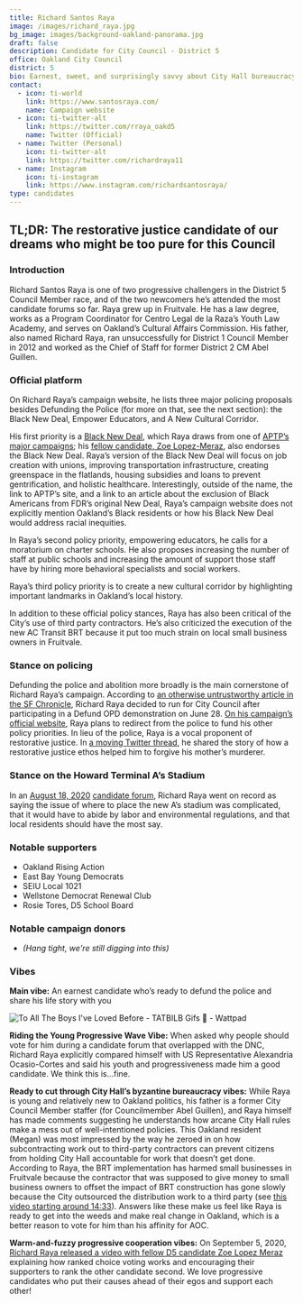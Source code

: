 ```yaml
---
title: Richard Santos Raya
image: /images/richard_raya.jpg
bg_image: images/background-oakland-panorama.jpg
draft: false
description: Candidate for City Council - District 5
office: Oakland City Council
district: 5
bio: Earnest, sweet, and surprisingly savvy about City Hall bureaucracy
contact:
  - icon: ti-world
    link: https://www.santosraya.com/
    name: Campaign website
  - icon: ti-twitter-alt
    link: https://twitter.com/rraya_oakd5
    name: Twitter (Official)
  - name: Twitter (Personal)
    icon: ti-twitter-alt
    link: https://twitter.com/richardraya11
  - name: Instagram
    icon: ti-instagram
    link: https://www.instagram.com/richardsantosraya/
type: candidates
---
```

## TL;DR: The restorative justice candidate of our dreams who might be too pure for this Council

### Introduction

Richard Santos Raya is one of two progressive challengers in the District 5 Council Member race, and of the two newcomers he’s attended the most candidate forums so far. Raya grew up in Fruitvale. He has a law degree, works as a Program Coordinator for Centro Legal de la Raza’s Youth Law Academy, and serves on Oakland’s Cultural Affairs Commission. His father, also named Richard Raya, ran unsuccessfully for District 1 Council Member in 2012 and worked as the Chief of Staff for former District 2 CM Abel Guillen.

### Official platform

On Richard Raya’s campaign website, he lists three major policing proposals besides Defunding the Police (for more on that, see the next section): the Black New Deal, Empower Educators, and A New Cultural Corridor.

His first priority is a [Black New Deal](https://www.santosraya.com/black-new-deal), which Raya draws from one of [APTP’s major campaigns](https://www.antipoliceterrorproject.org/blog-entire/2020/4/22/black-oakland-demands-in-light-of-covid-19-and-rates-of-black-death); his [fellow candidate, Zoe Lopez-Meraz](https://www.oakmtg.club/candidates/zoe-lopez-meraz/), also endorses the Black New Deal. Raya’s version of the Black New Deal will focus on job creation with unions, improving transportation infrastructure, creating greenspace in the flatlands, housing subsidies and loans to prevent gentrification, and holistic healthcare. Interestingly, outside of the name, the link to APTP’s site, and a link to an article about the exclusion of Black Americans from FDR’s original New Deal, Raya’s campaign website does not explicitly mention Oakland’s Black residents or how his Black New Deal would address racial inequities.

In Raya’s second policy priority, empowering educators, he calls for a moratorium on charter schools. He also proposes increasing the number of staff at public schools and increasing the amount of support those staff have by hiring more behavioral specialists and social workers.

Raya’s third policy priority is to create a new cultural corridor by highlighting important landmarks in Oakland’s local history.

In addition to these official policy stances, Raya has also been critical of the City’s use of third party contractors. He’s also criticized the execution of the new AC Transit BRT because it put too much strain on local small business owners in Fruitvale.

### Stance on policing

Defunding the police and abolition more broadly is the main cornerstone of Richard Raya’s campaign. According to [an otherwise untrustworthy article in the SF Chronicle](https://www.sfchronicle.com/bayarea/article/How-the-debate-about-police-reform-could-remake-15447760.php), Richard Raya decided to run for City Council after participating in a Defund OPD demonstration on June 28. [On his campaign’s official website](https://www.santosraya.com/defund-the-police), Raya plans to redirect from the police to fund his other policy priorities. In lieu of the police, Raya is a vocal proponent of restorative justice. In [a moving Twitter thread](https://twitter.com/rraya_oakD5/status/1301941947196555264), he shared the story of how a restorative justice ethos helped him to forgive his mother’s murderer.

### Stance on the Howard Terminal A’s Stadium

In an [August 18, 2020](https://twitter.com/tdlove5/status/1295921885838897152?s=20) [candidate forum](https://twitter.com/tdlove5/status/1295921884941303808), Richard Raya went on record as saying the issue of where to place the new A’s stadium was complicated, that it would have to abide by labor and environmental regulations, and that local residents should have the most say.

### Notable supporters

* Oakland Rising Action
* East Bay Young Democrats
* SEIU Local 1021
* Wellstone Democrat Renewal Club
* Rosie Tores, D5 School Board

### Notable campaign donors

* *(Hang tight, we're still digging into this)*

### Vibes

**Main vibe:** An earnest candidate who’s ready to defund the police and share his life story with you

![To All The Boys I've Loved Before - TATBILB Gifs 💌 - Wattpad](/images/raya-meme.gif)

**Riding the Young Progressive Wave Vibe:** When asked why people should vote for him during a candidate forum that overlapped with the DNC, Richard Raya explicitly compared himself with US Representative Alexandria Ocasio-Cortes and said his youth and progressiveness made him a good candidate. We think this is...fine.

**Ready to cut through City Hall’s byzantine bureaucracy vibes:** While Raya is young and relatively new to Oakland politics, his father is a former City Council Member staffer (for Councilmember Abel Guillen), and Raya himself has made comments suggesting he understands how arcane City Hall rules make a mess out of well-intentioned policies. This Oakland resident (Megan) was most impressed by the way he zeroed in on how subcontracting work out to third-party contractors can prevent citizens from holding City Hall accountable for work that doesn’t get done. According to Raya, the BRT implementation has harmed small businesses in Fruitvale because the contractor that was supposed to give money to small business owners to offset the impact of BRT construction has gone slowly because the City outsourced the distribution work to a third party (see [this video starting around 14:33](https://www.facebook.com/tumbletweetmedia/videos/2678342449105290)). Answers like these make us feel like Raya is ready to get into the weeds and make real change in Oakland, which is a better reason to vote for him than his affinity for AOC.

**Warm-and-fuzzy progressive cooperation vibes:** On September 5, 2020, [Richard Raya released a video with fellow D5 candidate Zoe Lopez Meraz](https://twitter.com/rraya_oakD5/status/1302406174482939905) explaining how ranked choice voting works and encouraging their supporters to rank the other candidate second. We love progressive candidates who put their causes ahead of their egos and support each other!
